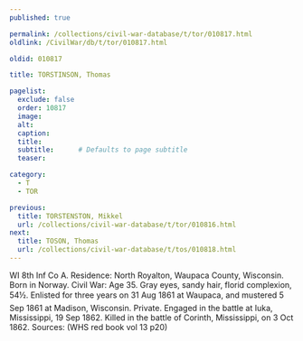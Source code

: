 ```yaml
---
published: true

permalink: /collections/civil-war-database/t/tor/010817.html
oldlink: /CivilWar/db/t/tor/010817.html

oldid: 010817

title: TORSTINSON, Thomas

pagelist:
  exclude: false
  order: 10817
  image: 
  alt:
  caption:
  title:
  subtitle:      # Defaults to page subtitle
  teaser:

category: 
  - T 
  - TOR

previous:
  title: TORSTENSTON, Mikkel
  url: /collections/civil-war-database/t/tor/010816.html  
next:
  title: TOSON, Thomas
  url: /collections/civil-war-database/t/tos/010818.html   
---
```

WI 8th Inf Co A. Residence: North Royalton, Waupaca County, Wisconsin. Born in Norway. Civil War: Age 35. Gray eyes, sandy hair, florid complexion, 5&#146;4&frac12;&#148;. Enlisted for three years on 31 Aug 1861 at Waupaca, and mustered 5 Sep 1861 at Madison, Wisconsin. Private. Engaged in the battle at Iuka, Mississippi, 19 Sep 1862. Killed in the battle of Corinth, Mississippi, on 3 Oct 1862. Sources: (WHS red book vol 13 p20)